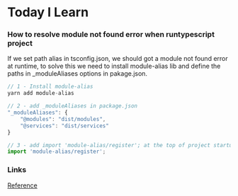 # Today I Learn

### How to resolve module not found error when runtypescript project

If we set path alias in tsconfig.json, we should got a module not found error at runtime, to solve this we need to install module-alias lib and define the paths in \_moduleAliases options in pakage.json.

```javascript
// 1 - Install module-alias
yarn add module-alias

// 2 - add _moduleAliases in package.json
"_moduleAliases": {
    "@modules": "dist/modules",
    "@services": "dist/services"
}

// 3 - add import 'module-alias/register'; at the top of project startup file
import 'module-alias/register';

```

### Links

[Reference](https://dev.to/larswaechter/path-aliases-with-typescript-in-nodejs-4353)
